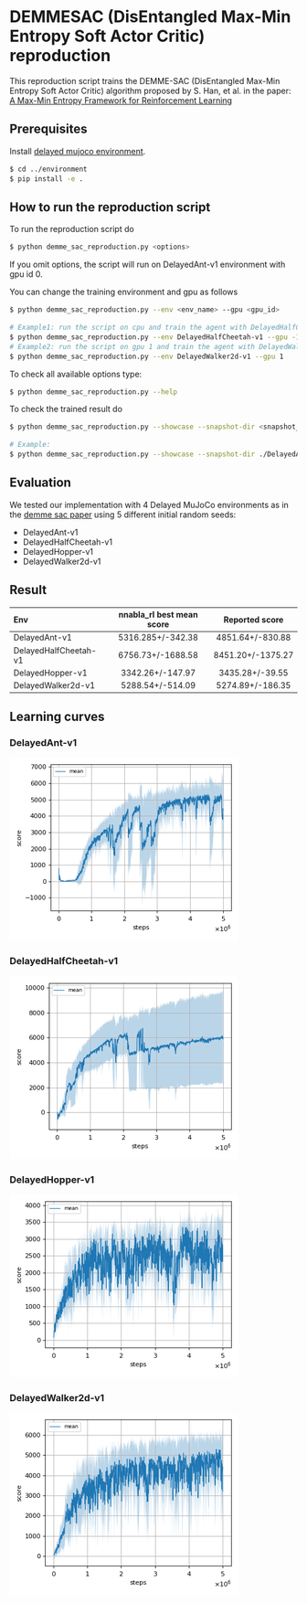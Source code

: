 # DEMMESAC (DisEntangled Max-Min Entropy Soft Actor Critic) reproduction

This reproduction script trains the DEMME-SAC (DisEntangled Max-Min Entropy Soft Actor Critic) algorithm proposed by 
S. Han, et al. in the paper: [A Max-Min Entropy Framework for Reinforcement Learning](https://arxiv.org/abs/2106.10517)

## Prerequisites

Install [delayed mujoco environment](../environment).

```sh
$ cd ../environment
$ pip install -e .
```

## How to run the reproduction script

To run the reproduction script do

```sh
$ python demme_sac_reproduction.py <options>
```

If you omit options, the script will run on DelayedAnt-v1 environment with gpu id 0.

You can change the training environment and gpu as follows

```sh
$ python demme_sac_reproduction.py --env <env_name> --gpu <gpu_id>
```

```sh
# Example1: run the script on cpu and train the agent with DelayedHalfCheetah:
$ python demme_sac_reproduction.py --env DelayedHalfCheetah-v1 --gpu -1
# Example2: run the script on gpu 1 and train the agent with DelayedWalker2d:
$ python demme_sac_reproduction.py --env DelayedWalker2d-v1 --gpu 1
```

To check all available options type:

```sh
$ python demme_sac_reproduction.py --help
```

To check the trained result do

```sh
$ python demme_sac_reproduction.py --showcase --snapshot-dir <snapshot_dir> --render
```

```sh
# Example:
$ python demme_sac_reproduction.py --showcase --snapshot-dir ./DelayedAnt-v1/seed-1/iteration-10000/ --render
```

## Evaluation

We tested our implementation with 4 Delayed MuJoCo environments as in the [demme sac paper](https://arxiv.org/abs/2106.10517) using 5 different initial random seeds:

- DelayedAnt-v1
- DelayedHalfCheetah-v1
- DelayedHopper-v1
- DelayedWalker2d-v1

## Result

|Env|nnabla_rl best mean score|Reported score|
|:---|:---:|:---:|
|DelayedAnt-v1|5316.285+/-342.38|4851.64+/-830.88|
|DelayedHalfCheetah-v1|6756.73+/-1688.58|8451.20+/-1375.27|
|DelayedHopper-v1|3342.26+/-147.97|3435.28+/-39.55|
|DelayedWalker2d-v1|5288.54+/-514.09|5274.89+/-186.35|

## Learning curves

### DelayedAnt-v1

![DelayedAnt-v1 Result](reproduction_results/DelayedAnt-v1_results/result.png)

### DelayedHalfCheetah-v1

![DelayedHalfCheetah-v1 Result](reproduction_results/DelayedHalfCheetah-v1_results/result.png)

### DelayedHopper-v1

![DelayedHopper-v1 Result](reproduction_results/DelayedHopper-v1_results/result.png)

### DelayedWalker2d-v1

![DelayedWalker2d-v1 Result](reproduction_results/DelayedWalker2d-v1_results/result.png)
